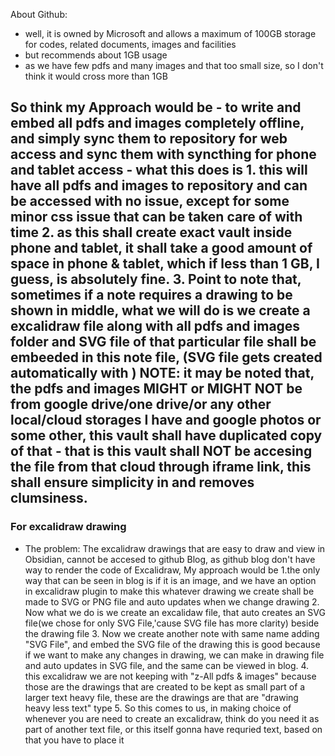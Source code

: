 About Github:
- well, it is owned by Microsoft and allows a maximum of 100GB storage for codes, related documents, images and facilities
- but recommends about 1GB usage
- as we have few pdfs and many images and that too small size, so I don't think it would cross more than 1GB

 So think my Approach would be 
        - to write and embed all pdfs and images completely offline, and simply sync them to repository for web access and sync them with syncthing for phone and tablet access
        - what this does is 
            1. this will have all pdfs and images to repository and can be accessed with no issue, except for some minor css issue that can be taken care of with time
            2. as this shall create exact vault inside phone and tablet, it shall take a good amount of space in phone & tablet, which if less than 1 GB, I guess, is absolutely fine.
            3. Point to note that, sometimes if a note requires a drawing to be shown in middle, what we will do is we create a excalidraw file along with all pdfs and images folder and SVG file of that particular file shall be embeeded in this note file, (SVG file gets created automatically with )
    NOTE: it may be noted that, the pdfs and images MIGHT or MIGHT NOT be from google drive/one drive/or any other local/cloud storages I have and google photos or some other, this vault shall have duplicated copy of that - that is this vault shall NOT be accesing the file from that cloud through iframe link, this shall ensure simplicity in and removes clumsiness.
-
### For excalidraw drawing
- The problem:
    The excalidraw drawings that are easy to draw and view in Obsidian, cannot be accesed to github Blog, as github blog don't have way to render the code of Excalidraw,
My approach would be
    1.the only way that can be seen in blog is if it is an image, and we have an option in excalidraw plugin to make this whatever drawing we create shall be made to SVG or PNG file and auto updates when we change drawing
    2. Now what we do is we create an excalidaw file, that auto creates an SVG file(we chose for only SVG File,'cause SVG file has more clarity) beside the drawing file
    3. Now we create another note with same name adding "SVG File", and embed the SVG file of the drawing
     this is good because if we want to make any changes in drawing, we can make in drawing file and auto updates in SVG file, and the same can be viewed in blog.
    4. this excalidraw we are not keeping with "z-All pdfs & images" because those are the drawings that are created to be kept as small part of a larger text heavy file, these are the drawings are that are "drawing heavy less text" type
    5. So this comes to us, in making choice of whenever you are need to create an excalidraw, think do you need it as part of another text file, or this itself gonna have requried text, based on that you have to place it
